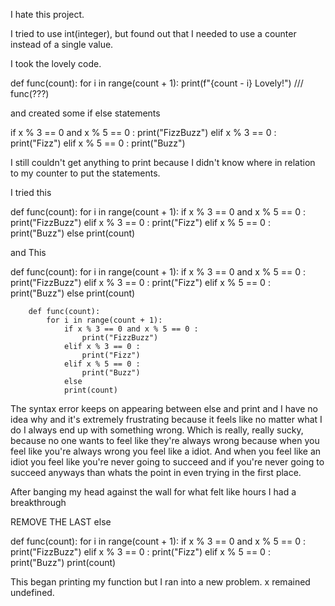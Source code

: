 I hate this project.

I tried to use int(integer), but found out that I needed to use a counter instead of a single value.

I took the lovely code.

def func(count):
  for i in range(count + 1):
    print(f"{count - i} Lovely!")
///
func(???)

and created some if else statements

if x % 3 == 0 and x % 5 == 0 :
           print("FizzBuzz")
       elif x % 3 == 0 :
           print("Fizz")
       elif x % 5 == 0 :
           print("Buzz")



I still couldn't get anything to print because I didn't know where in relation to my counter to put the statements.

I tried this

def func(count):
    for i in range(count + 1):
        if x % 3 == 0 and x % 5 == 0 :
            print("FizzBuzz")
        elif x % 3 == 0 :
            print("Fizz")
        elif x % 5 == 0 :
            print("Buzz")
        else print(count)

and This

def func(count):
    for i in range(count + 1):
        if x % 3 == 0 and x % 5 == 0 :
            print("FizzBuzz")
        elif x % 3 == 0 :
            print("Fizz")
        elif x % 5 == 0 :
            print("Buzz")
        else print(count)

        def func(count):
            for i in range(count + 1):
                if x % 3 == 0 and x % 5 == 0 :
                    print("FizzBuzz")
                elif x % 3 == 0 :
                    print("Fizz")
                elif x % 5 == 0 :
                    print("Buzz")
                else
                print(count)

The syntax error keeps on appearing between else and print and I have no idea why and it's extremely frustrating because it feels like no matter what I do I always end up with something wrong. Which is really, really sucky, because no one wants to feel like they're always wrong because when you feel like you're always wrong you feel like a idiot. And when you feel like an idiot you feel like you're never going to succeed and if you're never going to succeed anyways than whats the point in even trying in the first place.


After banging my head against the wall for what felt like hours I had a breakthrough

REMOVE THE LAST else

def func(count):
    for i in range(count + 1):
        if x % 3 == 0 and x % 5 == 0 :
            print("FizzBuzz")
        elif x % 3 == 0 :
            print("Fizz")
        elif x % 5 == 0 :
            print("Buzz")
            print(count)

This began printing my function but I ran into a new problem. x remained undefined.
